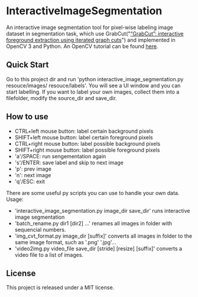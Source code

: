 # InteractiveImageSegmentation
An interactive image segmentation tool for pixel-wise labeling image dataset in segmentation task, 
which use GrabCut("[“GrabCut”: interactive foreground extraction using iterated graph cuts](https://dl.acm.org/citation.cfm?id=1015720)") and implemented in OpenCV 3 and Python.
An OpenCV tutorial can be found [here](https://docs.opencv.org/3.0-beta/doc/py_tutorials/py_imgproc/py_grabcut/py_grabcut.html?highlight=grabcut).

## Quick Start
Go to this project dir and run 'python interactive_image_segmentation.py resouce/images/ resouce/labels'. You will see a UI window and you can start labelling.
If you want to label your own images, collect them into a filefolder, modify the source_dir and save_dir.

## How to use
- CTRL+left mouse button: label certain background pixels
- SHIFT+left mouse button: label certain foreground pixels
- CTRL+right mouse button: label possible background pixels
- SHIFT+right mouse button: label possible foreground pixels
- 'a'/SPACE: run sengementation again
- 's'/ENTER: save label and skip to next image
- 'p': prev image
- 'n': next image
- 'q'/ESC: exit

There are some useful py scripts you can use to handle your own data. Usage:
- 'interactive_image_segmentation.py image_dir save_dir' runs interactive image segmentation
- 'batch_rename.py dir1 [dir2] ...' renames all images in folder with sequencial numbers.
- 'img_cvt_format.py image_dir [suffix]' converts all images in folder to the same image format, such as '.png' '.jpg'...
- 'video2img.py video_file save_dir [stride] [resize] [suffix]' converts a video file to a list of images.

## License
This project is released under a MIT license.
